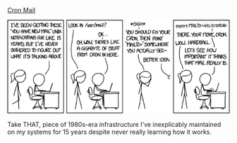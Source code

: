 [Cron Mail](https://xkcd.com/1728)

![Cron Mail](./random_comic.png)

Take THAT, piece of 1980s-era infrastructure I've inexplicably maintained on my systems for 15 years despite never really learning how it works.


